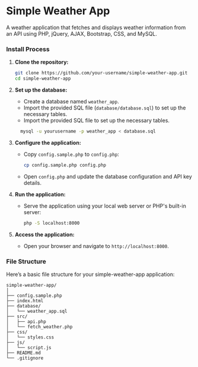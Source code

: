 # Simple Weather App
A weather application that fetches and displays weather information from an API using PHP, jQuery, AJAX, Bootstrap, CSS, and MySQL.

### Install Process

1. **Clone the repository:**
   ```sh
   git clone https://github.com/your-username/simple-weather-app.git
   cd simple-weather-app
   ```

2. **Set up the database:**
    - Create a database named `weather_app`.
    - Import the provided SQL file (`database/database.sql`) to set up the necessary tables.
    - Import the provided SQL file to set up the necessary tables.
    ```sh
      mysql -u yourusername -p weather_app < database.sql
    ```

3. **Configure the application:**
    - Copy `config.sample.php` to `config.php`:
      ```sh
      cp config.sample.php config.php
      ```
    - Open `config.php` and update the database configuration and API key details.

4. **Run the application:**
    - Serve the application using your local web server or PHP's built-in server:
      ```sh
      php -S localhost:8000
      ```

5. **Access the application:**
    - Open your browser and navigate to `http://localhost:8000`.

### File Structure

Here’s a basic file structure for your simple-weather-app application:

```
simple-weather-app/
│
├── config.sample.php
├── index.html
├── database/
│   └── weather_app.sql
├── src/
│   ├── api.php
│   └── fetch_weather.php
├── css/
│   └── styles.css
├── js/
│   └── script.js
├── README.md
└── .gitignore
